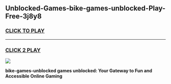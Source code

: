 
## Unblocked-Games-bike-games-unblocked-Play-Free-3j8y8
<h3>
<a href="https://premium76.site?title=bike-games-unblocked&ref=18A1">CLICK TO PLAY</a></h3>
<hr>

<h3>
<a href="https://premium76.site?title=bike-games-unblocked&ref=18A1">CLICK 2 PLAY</a>
  
</h3>

<a href="https://premium76.site?title=bike-games-unblocked&ref=18A1"><img src="https://clearcache.store/games.png"></a>


**bike-games-unblocked games unblocked: Your Gateway to Fun and Accessible Online Gaming**
